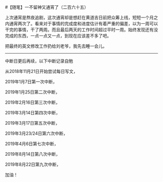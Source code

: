 #【随笔】一不留神又通宵了（二百六十五）

上次通宵是熬夜追剧，这次通宵却是想赶在黄道吉日前把众筹上线，短短一个月之内通宵两次了。看来对于事情的完成度和进度估计有着严重的偏差，以为一周可以干完的事情，干了两周。而且最后两天的工作时间超过平时一周。始终发现还有没完成的东西，一点一点又一点，到现在应该差不多了吧。

把最终的英文修改工作扔给刘老爷，我先去睡一会儿。



------

中断日更后再续，以下中断记录自勉

从2018年11月21日开始尝试每日写文，

2019年1月7日第一次中断，

2019年1月25日第二次中断，

2019年2月16日第三次中断，

2019年3月14日第四次中断，

2019年3月17日第五次中断，

2019年3月23/24日第六次中断，

2019年4月6日第七次中断，

2019年8月14日第八次中断，

2019年8月22日第九次中断，

加油！